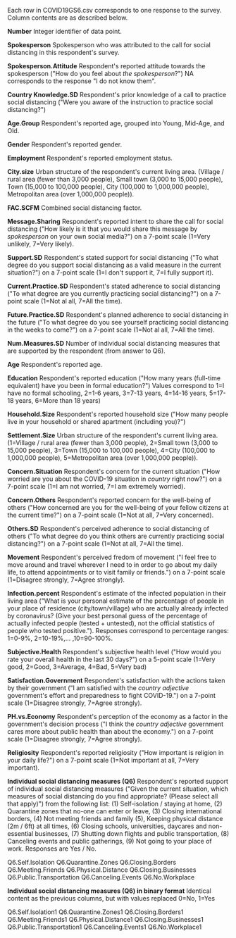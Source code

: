 Each row in COVID19GS6.csv corresponds to one response to the survey. Column contents are as described below.

**Number**
Integer identifier of data point.

**Spokesperson**
Spokesperson who was attributed to the call for social distancing in this respondent's survey.

**Spokesperson.Attitude**
Respondent's reported attitude towards the spokesperson ("How do you feel about *the spokesperson*?") NA corresponds to the response "I do not know them".

**Country	Knowledge.SD**
Respondent's prior knowledge of a call to practice social distancing ("Were you aware of the instruction to practice social distancing?")

**Age.Group**
Respondent's reported age, grouped into Young, Mid-Age, and Old.

**Gender**
Respondent's reported gender.

**Employment**
Respondent's reported employment status.

**City.size**
Urban structure of the respondent's current living area. (Village / rural area (fewer than 3,000 people), Small town (3,000 to 15,000 people), Town (15,000 to 100,000 people), City (100,000 to 1,000,000 people), Metropolitan area (over 1,000,000 people)).

**FAC.SCFM**
Combined social distancing factor.

**Message.Sharing**
Respondent's reported intent to share the call for social distancing ("How likely is it that you would share this message by *spokesperson* on your own social media?") on a 7-point scale (1=Very unlikely, 7=Very likely).

**Support.SD**
Respondent's stated support for social distancing ("To what degree do you support social distancing as a valid measure in the current situation?") on a 7-point scale (1=I don't support it, 7=I fully support it).

**Current.Practice.SD**
Respondent's stated adherence to social distancing ("To what degree are you currently practicing social distancing?") on a 7-point scale (1=Not al all, 7=All the time).

**Future.Practice.SD**
Respondent's planned adherence to social distancing in the future ("To what degree do you see yourself practicing social distancing in the weeks to come?") on a 7-point scale (1=Not al all, 7=All the time).

**Num.Measures.SD**
Number of individual social distancing measures that are supported by the respondent (from answer to Q6).

**Age**
Respondent's reported age.

**Education**
Respondent's reported education ("How many years (full-time equivalent) have you been in formal education?") Values correspond to 1=I have no formal schooling, 2=1-6 years, 3=7-13 years, 4=14-16 years, 5=17-18 years, 6=More than 18 years)

**Household.Size**
Respondent's reported household size ("How many people live in your household or shared apartment (including you)?")

**Settlement.Size**
Urban structure of the respondent's current living area. (1=Village / rural area (fewer than 3,000 people), 2=Small town (3,000 to 15,000 people), 3=Town (15,000 to 100,000 people), 4=City (100,000 to 1,000,000 people), 5=Metropolitan area (over 1,000,000 people)).

**Concern.Situation**
Respondent's concern for the current situation ("How worried are you about the COVID-19 situation in *country* right now?") on a 7-point scale (1=I am not worried, 7=I am extremely worried).

**Concern.Others**
Respondent's reported concern for the well-being of others ("How concerned are you for the well-being of your fellow citizens at the current time?") on a 7-point scale (1=Not at all, 7=Very concerned).

**Others.SD**
Respondent's perceived adherence to social distancing of others ("To what degree do you think others are currently practicing social distancing?") on a 7-point scale (1=Not at all, 7=All the time). 

**Movement**
Respondent's perceived fredom of movement ("I feel free to move around and travel wherever I need to in order to go about my daily life, to attend appointments or to visit family or friends.") on a 7-point scale (1=Disagree strongly, 7=Agree strongly).

**Infection.percent**
Respondent's estimate of the infected population in their living area ("What is your personal estimate of the percentage of people in your place of residence (city/town/village) who are actually already infected by coronavirus? (Give your best personal guess of the percentage of actually infected people (tested + untested), not the official statistics of people who tested positive."). Responses correspond to percentage ranges: 1=0-9%, 2=10-19%,... ,10=90-100%.

**Subjective.Health**
Respondent's subjective health level ("How would you rate your overall health in the last 30 days?") on a 5-point scale (1=Very good, 2=Good, 3=Average, 4=Bad, 5=Very bad)

**Satisfaction.Government**
Respondent's satisfaction with the actions taken by their government ("I am satisfied with the *country adjective* government's effort and preparedness to fight COVID-19.") on a 7-point scale (1=Disagree strongly, 7=Agree strongly).

**PH.vs.Economy**
Respondent's perception of the economy as a factor in the government's decision process ("I think the *country adjective* government cares more about public health than about the economy.") on a 7-point scale (1=Disagree strongly, 7=Agree strongly).

**Religiosity**
Respondent's reported religiosity ("How important is religion in your daily life?") on a 7-point scale (1=Not important at all, 7=Very important).

**Individual social distancing measures (Q6)**
Respondent's reported support of individual social distancing measures ("Given the current situation, which measures of social distancing do you find appropriate? (Please select all that apply)") from the following list: (1) Self-isolation / staying at home, (2) Quarantine zones that no-one can enter or leave, (3) Closing international borders, (4) Not meeting friends and family (5), Keeping physical distance (2m / 6ft) at all times, (6) Closing schools, universities, daycares and non-essential businesses, (7) Shutting down flights and public transportation, (8) Canceling events and public gatherings, (9) Not going to your place of work. Responses are Yes / No.

Q6.Self.Isolation
Q6.Quarantine.Zones
Q6.Closing.Borders
Q6.Meeting.Friends
Q6.Physical.Distance
Q6.Closing.Businesses
Q6.Public.Transportation
Q6.Canceling.Events
Q6.No.Workplace

**Individual social distancing measures (Q6) in binary format**
Identical content as the previous columns, but with values replaced 0=No, 1=Yes

Q6.Self.Isolation1
Q6.Quarantine.Zones1
Q6.Closing.Borders1
Q6.Meeting.Friends1
Q6.Physical.Distance1
Q6.Closing.Businesses1
Q6.Public.Transportation1
Q6.Canceling.Events1
Q6.No.Workplace1
